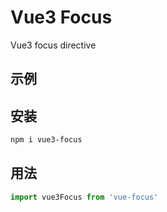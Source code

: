 # Vue3 Focus
Vue3 focus directive
## 示例

## 安装
```bash
npm i vue3-focus
```

## **用法**
```javascript
import vue3Focus from 'vue-focus'
```